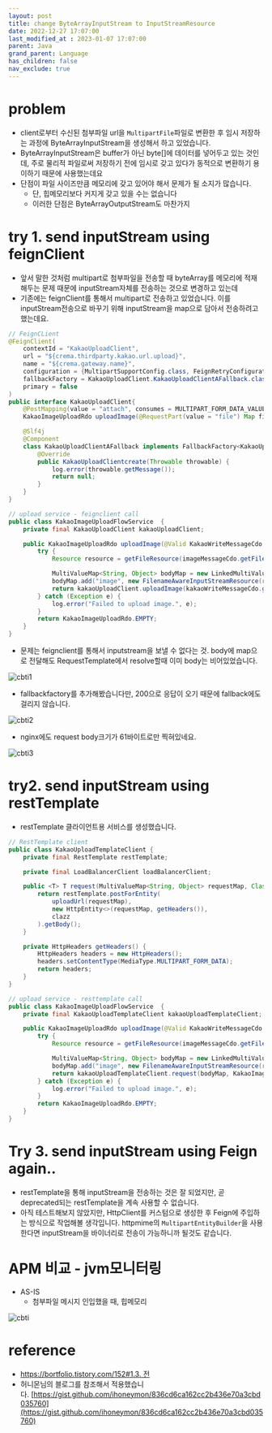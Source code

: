 ```yaml
---
layout: post
title: change ByteArrayInputStream to InputStreamResource
date: 2022-12-27 17:07:00
last_modified_at : 2023-01-07 17:07:00
parent: Java
grand_parent: Language
has_children: false
nav_exclude: true
---
```


# problem

- client로부터 수신된 첨부파일 url을 `MultipartFile`파일로 변환한 후 임시 저장하는 과정에  ByteArrayInputStream을 생성해서 하고 있었습니다.
- ByteArrayInputStream은 buffer가 아닌 byte[]에 데이터를 넣어두고 있는 것인데, 주로 물리적 파일로써 저장하기 전에 임시로 갖고 있다가 동적으로 변환하기 용이하기 때문에 사용했는데요
- 단점이 파일 사이즈만큼 메모리에 갖고 있어야 해서 문제가 될 소지가 많습니다.
    - 단, 힙메모리보다 커지게 갖고 있을 수는 없습니다
    - 이러한 단점은 ByteArrayOutputStream도 마찬가지

# try 1. send inputStream using feignClient

- 앞서 말한 것처럼 multipart로 첨부파일을 전송할 때 byteArray를 메모리에 적재해두는 문제 때문에 inputStream자체를 전송하는 것으로 변경하고 있는데
- 기존에는 feignClient를 통해서 multipart로 전송하고 있었습니다. 이를 inputStream전송으로 바꾸기 위해 inputStream을 map으로 담아서 전송하려고 했는데요.

```java
// FeignCLient
@FeignClient(
    contextId = "KakaoUploadClient",
    url = "${crema.thirdparty.kakao.url.upload}",
    name = "${crema.gateway.name}",
    configuration = {MultipartSupportConfig.class, FeignRetryConfiguration.class},
    fallbackFactory = KakaoUploadClient.KakaoUploadClientAFallback.class,
    primary = false
)
public interface KakaoUploadClient{
    @PostMapping(value = "attach", consumes = MULTIPART_FORM_DATA_VALUE)
    KakaoImageUploadRdo uploadImage(@RequestPart(value = "file") Map file);

    @Slf4j
    @Component
    class KakaoUploadClientAFallback implements FallbackFactory<KakaoUploadClient> {
        @Override
        public KakaoUploadClientcreate(Throwable throwable) {
            log.error(throwable.getMessage());
            return null;
        }
    }
}

// upload service - feignclient call
public class KakaoImageUploadFlowService  {
    private final KakaoUploadClient kakaoUploadClient;

    public KakaoImageUploadRdo uploadImage(@Valid KakaoWriteMessageCdo kakaoWriteMessageCdo, KakaoImageMessageCdo imageMessageCdo) {
        try {
            Resource resource = getFileResource(imageMessageCdo.getFileId());

            MultiValueMap<String, Object> bodyMap = new LinkedMultiValueMap<>();
            bodyMap.add("image", new FilenameAwareInputStreamResource(resource.getInputStream(), resource.getFilename(), resource.contentLength()));
            return kakaoUploadClient.uploadImage(kakaoWriteMessageCdo.getSender_key(), bodyMap);
        } catch (Exception e) {
            log.error("Failed to upload image.", e);
        }
        return KakaoImageUploadRdo.EMPTY;
    }
}
```

- 문제는 feignclient를 통해서 inputstream을 보낼 수 없다는 것. body에 map으로 전달해도 RequestTemplate에서 resolve할때 이미 body는 비어있었습니다.

![cbti1](../img/cbti1.png)

- fallbackfactory를 추가해봤습니다만, 200으로 응답이 오기 때문에 fallback에도 걸리지 않습니다.

![cbti2](../img/cbti2.png)

- nginx에도 request body크기가  61바이트로만 찍혀있네요.

![cbti3](../img/cbti3.png)

# try2. send inputStream using restTemplate

- restTemplate 클라이언트용 서비스를 생성했습니다.

```java
// RestTemplate client
public class KakaoUploadTemplateClient {
    private final RestTemplate restTemplate;

    private final LoadBalancerClient loadBalancerClient;

    public <T> T request(MultiValueMap<String, Object> requestMap, Class<T> clazz) {
        return restTemplate.postForEntity(
            uploadUrl(requestMap),
            new HttpEntity<>(requestMap, getHeaders()),
            clazz
        ).getBody();
    }

    private HttpHeaders getHeaders() {
        HttpHeaders headers = new HttpHeaders();
        headers.setContentType(MediaType.MULTIPART_FORM_DATA);
        return headers;
    }
}

// upload service - resttemplate call
public class KakaoImageUploadFlowService  {
    private final KakaoUploadTemplateClient kakaoUploadTemplateClient;

    public KakaoImageUploadRdo uploadImage(@Valid KakaoWriteMessageCdo kakaoWriteMessageCdo, KakaoImageMessageCdo imageMessageCdo) {
        try {
            Resource resource = getFileResource(imageMessageCdo.getFileId());

            MultiValueMap<String, Object> bodyMap = new LinkedMultiValueMap<>();
            bodyMap.add("image", new FilenameAwareInputStreamResource(resource.getInputStream(), resource.getFilename(), resource.contentLength()));
            return kakaoUploadTemplateClient.request(bodyMap, KakaoImageUploadRdo.class);
        } catch (Exception e) {
            log.error("Failed to upload image.", e);
        }
        return KakaoImageUploadRdo.EMPTY;
    }
}
```

# Try 3. send inputStream using Feign again..

- restTemplate을 통해 inputStream을 전송하는 것은 잘 되었지만, 곧 deprecated되는 restTemplate을 계속 사용할 수 없습니다.
- 아직 테스트해보지 않았지만, HttpClient를 커스텀으로 생성한 후 Feign에 주입하는 방식으로 작업해볼 생각입니다. httpmime의 `MultipartEntityBuilder`을 사용한다면 inputStream을 바이너리로 전송이 가능하니까 될것도 같습니다.

# APM 비교 - jvm모니터링

- AS-IS 
    - 첨부파일 메시지 인입했을 때, 힙메모리

![cbti](../img/cbti.png)



# reference

- [https://bortfolio.tistory.com/152#1.3. 전](https://bortfolio.tistory.com/152#1.3.%20%EC%A0%84)
- 허니몬님의 블로그를 참조해서 적용했습니다. [https://gist.github.com/ihoneymon/836cd6ca162cc2b436e70a3cbd035760](https://gist.github.com/ihoneymon/836cd6ca162cc2b436e70a3cbd035760)



